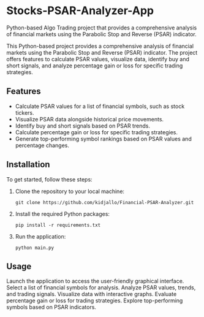 # Stocks-PSAR-Analyzer-App
Python-based Algo Trading project that provides a comprehensive analysis of financial markets using the Parabolic Stop and Reverse (PSAR) indicator. 

This Python-based project provides a comprehensive analysis of financial markets using the Parabolic Stop and Reverse (PSAR) indicator. The project offers features to calculate PSAR values, visualize data, identify buy and short signals, and analyze percentage gain or loss for specific trading strategies.

## Features

- Calculate PSAR values for a list of financial symbols, such as stock tickers.
- Visualize PSAR data alongside historical price movements.
- Identify buy and short signals based on PSAR trends.
- Calculate percentage gain or loss for specific trading strategies.
- Generate top-performing symbol rankings based on PSAR values and percentage changes.

## Installation

To get started, follow these steps:

1. Clone the repository to your local machine:

   ```shell
   git clone https://github.com/kidjallo/Financial-PSAR-Analyzer.git

2. Install the required Python packages:
   ```shell
   pip install -r requirements.txt

3. Run the application:
   ```shell
   python main.py

## Usage
Launch the application to access the user-friendly graphical interface.
Select a list of financial symbols for analysis.
Analyze PSAR values, trends, and trading signals.
Visualize data with interactive graphs.
Evaluate percentage gain or loss for trading strategies.
Explore top-performing symbols based on PSAR indicators.



